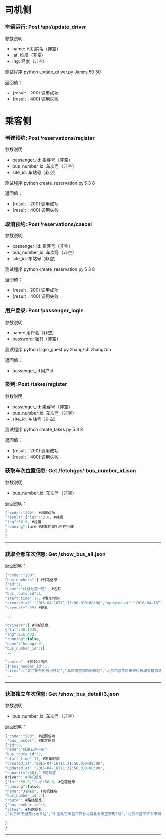 # 司机侧


### 车辆运行: Post /api/update_driver

参数说明 

* name: 司机姓名（非空）  
* lat: 维度（非空）
* lng: 经度（非空）


测试程序 python update_driver.py James 50 50

返回值：

* {result：200} 调用成功
* {result：400} 调用失败



# 乘客侧 
 
### 创建预约: Post /reservations/register

参数说明 

* passenger_id: 乘客号（非空）  
* bus_number_id: 车次号（非空）
* site_id: 车站号（非空）


测试程序 python create_reservation.py  5  3  8

返回值：

* {result：200} 调用成功
* {result：400} 调用失败

### 取消预约: Post /reservations/cancel

参数说明 

* passenger_id: 乘客号（非空）  
* bus_number_id: 车次号（非空）
* site_id: 车站号（非空）


测试程序 python create_reservation.py  5  3  8

返回值：

* {result：200} 调用成功
* {result：400} 调用失败

### 用户登录: Post /passenger_login

参数说明 

* name: 用户名（非空）  
* password: 密码（非空）


测试程序 python login_guest.py  zhangzch zhangzch

返回值：

* passenger_id 用户id

### 签到: Post /takes/register

参数说明 

* passenger_id: 乘客号（非空）  
* bus_number_id: 车次号（非空）
* site_id: 车站号（非空）


测试程序 python create_takes.py  5  3 8

返回值：

* {result：200} 调用成功
* {result：400} 调用失败

### 获取车次位置信息: Get /fetchgps/:bus_number_id.json


参数说明 

* bus_number_id: 车次号（非空）



返回说明：
```javascript
{"code":"200", #返回成功
"result":{"lat":50.0, #纬度
"lng":50.0, #经度
"running":ture #该车的司机正在行驶
}
}
```
---


### 获取全部车次信息: Get /show_bus_all.json


返回说明：
```javascript
{"code":"200",
"bus_numbers":[ #线路信息
{"id":1,
"name":"线路七第一班", #名称
"bus_route_id":1,
"start_time":17, #发车时间
"created_at":"2016-04-16T11:15:50.000+08:00","updated_at":"2016-04-16T11:15:50.000+08:00",
"capacity":60} #容量

...

"drivers":[ #司机信息
{"lat":40.1345,
"lng":116.432,
"running":false,
"name":"huangzhe",
"bus_number_id":1},
...

"routes": #各站点信息
[{"bus_number_id":1,
"sites":["北京市芍药居地铁站","北京市望京西地铁站","北京市昌平区未来科技城鲁疃西路"]}
...

```
---

### 获取独立车次信息: Get /show_bus_detail/3.json

参数说明 

* bus_number_id: 车次号（非空）



返回说明：
```javascript
{"code":"200", #返回成功
,"bus_number": #车次信息
{"id":3,
"name":"线路五第一班",
"bus_route_id":2,
"start_time":17, #发车时间
"created_at":"2016-04-16T11:31:56.000+08:00",
"updated_at":"2016-04-16T11:31:56.000+08:00",
"capacity":60}," #可载客
driver": #司机信息
{"lat":50.0,"lng":50.0, #位置信息
"running":false,
"name":"James", #司机姓名
"bus_number_id":3},
"route": #路线信息
{"bus_number_id":3,
"sites": #各站信息
["北京市天通苑北地铁站","中国北京市昌平区七北路北七家王府街1号","北京市昌平区未来科技城鲁疃西路"]}

}
}
```
---




